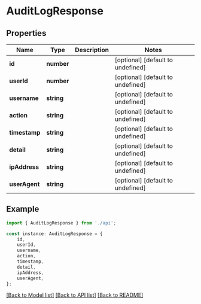 # AuditLogResponse


## Properties

Name | Type | Description | Notes
------------ | ------------- | ------------- | -------------
**id** | **number** |  | [optional] [default to undefined]
**userId** | **number** |  | [optional] [default to undefined]
**username** | **string** |  | [optional] [default to undefined]
**action** | **string** |  | [optional] [default to undefined]
**timestamp** | **string** |  | [optional] [default to undefined]
**detail** | **string** |  | [optional] [default to undefined]
**ipAddress** | **string** |  | [optional] [default to undefined]
**userAgent** | **string** |  | [optional] [default to undefined]

## Example

```typescript
import { AuditLogResponse } from './api';

const instance: AuditLogResponse = {
    id,
    userId,
    username,
    action,
    timestamp,
    detail,
    ipAddress,
    userAgent,
};
```

[[Back to Model list]](../README.md#documentation-for-models) [[Back to API list]](../README.md#documentation-for-api-endpoints) [[Back to README]](../README.md)
